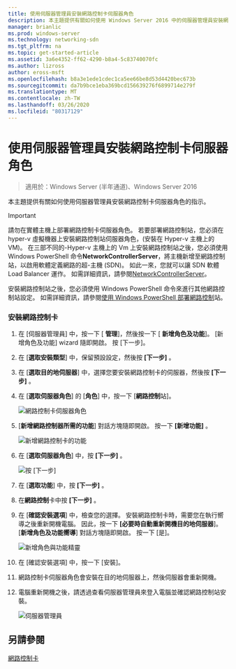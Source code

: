 ```yaml
---
title: 使用伺服器管理員安裝網路控制卡伺服器角色
description: 本主題提供有關如何使用 Windows Server 2016 中的伺服器管理員安裝網路控制卡伺服器角色的指示。
manager: brianlic
ms.prod: windows-server
ms.technology: networking-sdn
ms.tgt_pltfrm: na
ms.topic: get-started-article
ms.assetid: 3a6e4352-ff62-4290-b8a4-5c83740070fc
ms.author: lizross
author: eross-msft
ms.openlocfilehash: b8a3e1ede1cdec1ca5ee66be8d53d4420bec673b
ms.sourcegitcommit: da7b9bce1eba369bcd156639276f6899714e279f
ms.translationtype: MT
ms.contentlocale: zh-TW
ms.lasthandoff: 03/26/2020
ms.locfileid: "80317129"
---
```

# <a name="install-the-network-controller-server-role-using-server-manager"></a>使用伺服器管理員安裝網路控制卡伺服器角色

>適用於：Windows Server (半年通道)、Windows Server 2016

本主題提供有關如何使用伺服器管理員安裝網路控制卡伺服器角色的指示。

>[!IMPORTANT]
>請勿在實體主機上部署網路控制卡伺服器角色。 若要部署網路控制站，您必須在 hyper-v 虛擬機器上安裝網路控制站伺服器角色，\(安裝在 Hyper-v 主機上的 VM\)。 在三部不同的\-Hyper-v 主機上的 Vm 上安裝網路控制站之後，您必須使用 Windows PowerShell 命令**NetworkControllerServer**，將主機新增至網路控制站，以啟用軟體定義網路的超\-主機 \(SDN\)。 如此一來，您就可以讓 SDN 軟體 Load Balancer 運作。 如需詳細資訊，請參閱[NetworkControllerServer](https://technet.microsoft.com/itpro/powershell/windows/network-controller/new-networkcontrollerserver)。
  
安裝網路控制站之後，您必須使用 Windows PowerShell 命令來進行其他網路控制站設定。 如需詳細資訊，請參閱[使用 Windows PowerShell 部署網路控制](../../deploy/Deploy-Network-Controller-using-Windows-PowerShell.md)站。  
  
### <a name="to-install-network-controller"></a>安裝網路控制卡  
  
1.  在 [伺服器管理員] 中，按一下 [ **管理**]，然後按一下 [ **新增角色及功能**]。 [新增角色及功能] wizard 隨即開啟。 按 [下一步]。  
  
2.  在 [**選取安裝類型**] 中，保留預設設定，然後按 **[下一步]** 。  
  
3.  在 [**選取目的地伺服器**] 中，選擇您要安裝網路控制卡的伺服器，然後按 **[下一步]** 。  
  
4.  在 [**選取伺服器角色**] 的 [**角色**] 中，按一下 [**網路控制**站]。  
  
    ![網路控制卡伺服器角色](../../../media/Install-the-Network-Controller-server-role-using-Server-Manager/netc_install_07.jpg)  
  
5.  [**新增網路控制器所需的功能**] 對話方塊隨即開啟。 按一下 **[新增功能]** 。  
  
    ![新增網路控制卡的功能](../../../media/Install-the-Network-Controller-server-role-using-Server-Manager/netc_install_06.jpg)  
  
6.  在 [**選取伺服器角色**] 中，按 **[下一步]** 。  
  
    ![按 [下一步]](../../../media/Install-the-Network-Controller-server-role-using-Server-Manager/netc_install_07.jpg)  
  
7.  在 [**選取功能**] 中，按 **[下一步]** 。  
  
8.  在**網路控制**卡中按 **[下一步]** 。  
  
9. 在 [**確認安裝選項**] 中，檢查您的選擇。 安裝網路控制卡時，需要您在執行嚮導之後重新開機電腦。 因此，按一下 **[必要時自動重新開機目的地伺服器**]。 [**新增角色及功能嚮導**] 對話方塊隨即開啟。 按一下 [是]。  
  
    ![新增角色與功能精靈](../../../media/Install-the-Network-Controller-server-role-using-Server-Manager/netc_install_11.jpg)  
  
10. 在 [確認安裝選項] 中，按一下 [安裝]。  
  
11. 網路控制卡伺服器角色會安裝在目的地伺服器上，然後伺服器會重新開機。  
  
12. 電腦重新開機之後，請透過查看伺服器管理員來登入電腦並確認網路控制站安裝。  
  
    ![伺服器管理員](../../../media/Install-the-Network-Controller-server-role-using-Server-Manager/nc_013.jpg)  
  
## <a name="see-also"></a>另請參閱  
[網路控制卡](Network-Controller.md)  
  


